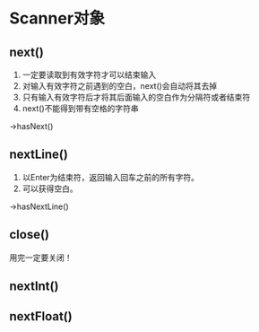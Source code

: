 # Scanner对象

## next()

1. 一定要读取到有效字符才可以结束输入
2. 对输入有效字符之前遇到的空白，next()会自动将其去掉
3. 只有输入有效字符后才将其后面输入的空白作为分隔符或者结束符
4. next()不能得到带有空格的字符串

->hasNext()

## nextLine()

1. 以Enter为结束符，返回输入回车之前的所有字符。
2. 可以获得空白。

->hasNextLine()



## close()

用完一定要关闭！



## nextInt()



## nextFloat()

